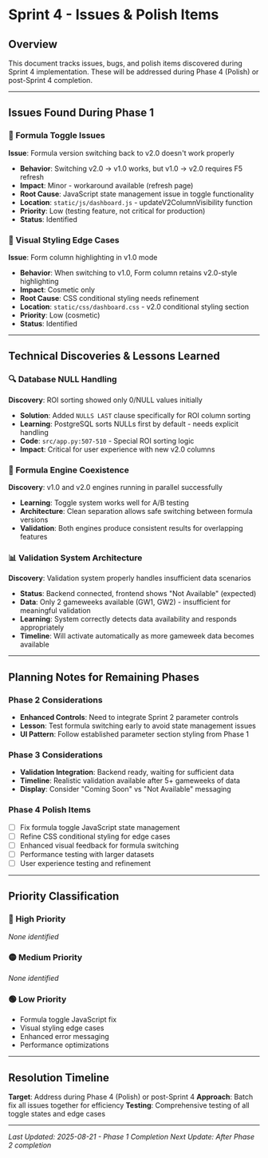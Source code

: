 # Sprint 4 - Issues & Polish Items

## Overview
This document tracks issues, bugs, and polish items discovered during Sprint 4 implementation. These will be addressed during Phase 4 (Polish) or post-Sprint 4 completion.

---

## Issues Found During Phase 1

### 🔄 Formula Toggle Issues
**Issue**: Formula version switching back to v2.0 doesn't work properly
- **Behavior**: Switching v2.0 → v1.0 works, but v1.0 → v2.0 requires F5 refresh
- **Impact**: Minor - workaround available (refresh page)
- **Root Cause**: JavaScript state management issue in toggle functionality
- **Location**: `static/js/dashboard.js` - updateV2ColumnVisibility function
- **Priority**: Low (testing feature, not critical for production)
- **Status**: Identified

### 🎨 Visual Styling Edge Cases
**Issue**: Form column highlighting in v1.0 mode
- **Behavior**: When switching to v1.0, Form column retains v2.0-style highlighting
- **Impact**: Cosmetic only
- **Root Cause**: CSS conditional styling needs refinement
- **Location**: `static/css/dashboard.css` - v2.0 conditional styling section
- **Priority**: Low (cosmetic)
- **Status**: Identified

---

## Technical Discoveries & Lessons Learned

### 🔍 Database NULL Handling
**Discovery**: ROI sorting showed only 0/NULL values initially
- **Solution**: Added `NULLS LAST` clause specifically for ROI column sorting
- **Learning**: PostgreSQL sorts NULLs first by default - needs explicit handling
- **Code**: `src/app.py:507-510` - Special ROI sorting logic
- **Impact**: Critical for user experience with new v2.0 columns

### 🔄 Formula Engine Coexistence
**Discovery**: v1.0 and v2.0 engines running in parallel successfully
- **Learning**: Toggle system works well for A/B testing
- **Architecture**: Clean separation allows safe switching between formula versions
- **Validation**: Both engines produce consistent results for overlapping features

### 📊 Validation System Architecture
**Discovery**: Validation system properly handles insufficient data scenarios
- **Status**: Backend connected, frontend shows "Not Available" (expected)
- **Data**: Only 2 gameweeks available (GW1, GW2) - insufficient for meaningful validation
- **Learning**: System correctly detects data availability and responds appropriately
- **Timeline**: Will activate automatically as more gameweek data becomes available

---

## Planning Notes for Remaining Phases

### Phase 2 Considerations
- **Enhanced Controls**: Need to integrate Sprint 2 parameter controls
- **Lesson**: Test formula switching early to avoid state management issues
- **UI Pattern**: Follow established parameter section styling from Phase 1

### Phase 3 Considerations  
- **Validation Integration**: Backend ready, waiting for sufficient data
- **Timeline**: Realistic validation available after 5+ gameweeks of data
- **Display**: Consider "Coming Soon" vs "Not Available" messaging

### Phase 4 Polish Items
- [ ] Fix formula toggle JavaScript state management
- [ ] Refine CSS conditional styling for edge cases
- [ ] Enhanced visual feedback for formula switching
- [ ] Performance testing with larger datasets
- [ ] User experience testing and refinement

---

## Priority Classification

### 🔴 High Priority
*None identified*

### 🟡 Medium Priority  
*None identified*

### 🟢 Low Priority
- Formula toggle JavaScript fix
- Visual styling edge cases
- Enhanced error messaging
- Performance optimizations

---

## Resolution Timeline

**Target**: Address during Phase 4 (Polish) or post-Sprint 4
**Approach**: Batch fix all issues together for efficiency
**Testing**: Comprehensive testing of all toggle states and edge cases

---

*Last Updated: 2025-08-21 - Phase 1 Completion*
*Next Update: After Phase 2 completion*